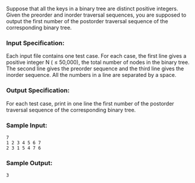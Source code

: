 <!-- Title
Postorder Traversal (25)
-->
Suppose that all the keys in a binary tree are distinct positive integers.
Given the preorder and inorder traversal sequences, you are supposed to output
the first number of the postorder traversal sequence of the corresponding
binary tree.

### Input Specification:

Each input file contains one test case. For each case, the first line gives a
positive integer N ( $\le$ 50,000), the total number of nodes in the binary
tree. The second line gives the preorder sequence and the third line gives the
inorder sequence. All the numbers in a line are separated by a space.

### Output Specification:

For each test case, print in one line the first number of the postorder
traversal sequence of the corresponding binary tree.

### Sample Input:

```
7
1 2 3 4 5 6 7
2 3 1 5 4 7 6
```

### Sample Output:

```
3
```
